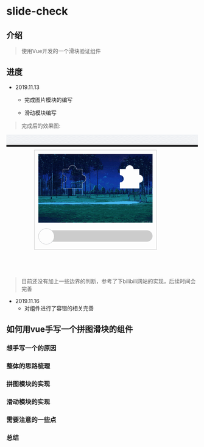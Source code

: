 # slide-check

## 介绍

> 使用Vue开发的一个滑块验证组件


## 进度

* 2019.11.13

    * 完成图片模块的编写

    * 滑动模块编写

> 完成后的效果图:       


![](https://github.com/bettermu/blog-picture-store/blob/master/20191113/1.gif?raw=true)

> 目前还没有加上一些边界的判断，参考了下bilibili网站的实现，后续时间会完善

* 2019.11.16
    * 对组件进行了容错的相关完善


## 如何用vue手写一个拼图滑块的组件

### 想手写一个的原因

### 整体的思路梳理

### 拼图模块的实现

### 滑动模块的实现

### 需要注意的一些点

### 总结
